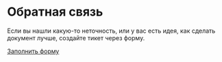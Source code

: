 # Обратная связь

Если вы нашли какую-то неточность, или у вас есть идея, как сделать документ лучше, создайте тикет через форму.

[Заполнить форму](https://forms.yandex-team.ru/surveys/81475/)

